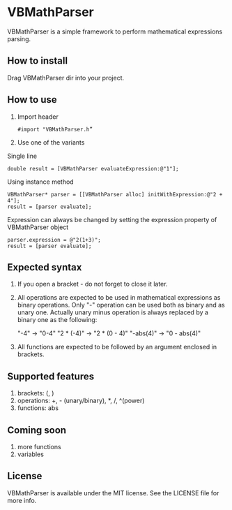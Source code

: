 VBMathParser
============

VBMathParser is a simple framework to perform mathematical expressions parsing.

## How to install
Drag VBMathParser dir into your project.

## How to use

1. Import header

    `#import "VBMathParser.h”`

2. Use one of the variants

Single line

    double result = [VBMathParser evaluateExpression:@"1"];

Using instance method

    VBMathParser* parser = [[VBMathParser alloc] initWithExpression:@"2 + 4"];
    result = [parser evaluate];

Expression can always be changed by setting the expression property of VBMathParser object

    parser.expression = @"2(1+3)";
    result = [parser evaluate];

## Expected syntax
1. If you open a bracket - do not forget to close it later.
2. All operations are expected to be used in mathematical expressions as binary operations. 
Only "-" operation can be used both as binary and as unary one. Actually unary minus operation is always replaced by a binary one as the following: 

    "-4" -> "0-4"
    "2 * (-4)" -> "2 * (0 - 4)"
    "-abs(4)" -> "0 - abs(4)"

3. All functions are expected to be followed by an argument enclosed in brackets. 

## Supported features
1. brackets: (, )
2. operations: +, - (unary/binary), *, /, ^(power)
3. functions: abs

## Coming soon
1. more functions 
2. variables

## License
VBMathParser is available under the MIT license. See the LICENSE file for more info.

